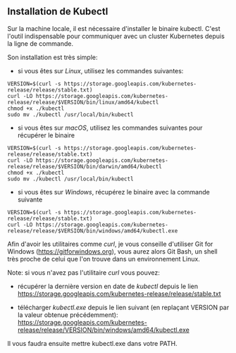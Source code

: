 ## Installation de Kubectl

Sur la machine locale, il est nécessaire d'installer le binaire kubectl. C'est l'outil indispensable pour communiquer avec un cluster Kubernetes depuis la ligne de commande.

Son installation est très simple:

- si vous êtes sur _Linux_, utilisez les commandes suivantes:

```
VERSION=$(curl -s https://storage.googleapis.com/kubernetes-release/release/stable.txt)
curl -LO https://storage.googleapis.com/kubernetes-release/release/$VERSION/bin/linux/amd64/kubectl
chmod +x ./kubectl
sudo mv ./kubectl /usr/local/bin/kubectl
```

- si vous êtes sur _macOS_, utilisez les commandes suivantes pour récupérer le binaire

```
VERSION=$(curl -s https://storage.googleapis.com/kubernetes-release/release/stable.txt)
curl -LO https://storage.googleapis.com/kubernetes-release/release/$VERSION/bin/darwin/amd64/kubectl
chmod +x ./kubectl
sudo mv ./kubectl /usr/local/bin/kubectl
```

- si vous êtes sur _Windows_, récupérez le binaire avec la commande suivante

```
VERSION=$(curl -s https://storage.googleapis.com/kubernetes-release/release/stable.txt)
curl -LO https://storage.googleapis.com/kubernetes-release/release/$VERSION/bin/windows/amd64/kubectl.exe
```

Afin d'avoir les utilitaires comme _curl_, je vous conseille d'utiliser Git for Windows (https://gitforwindows.org), vous aurez alors Git Bash, un shell très proche de celui que l'on trouve dans un environnement Linux.

Note: si vous n'avez pas l'utilitaire *curl* vous pouvez:

- récupérer la dernière version en date de _kubectl_ depuis le lien https://storage.googleapis.com/kubernetes-release/release/stable.txt

- télécharger _kubectl.exe_ depuis le lien suivant (en replaçant VERSION par la valeur obtenue précédemment):
  https://storage.googleapis.com/kubernetes-release/release/VERSION/bin/windows/amd64/kubectl.exe

Il vous faudra ensuite mettre kubectl.exe dans votre PATH.
